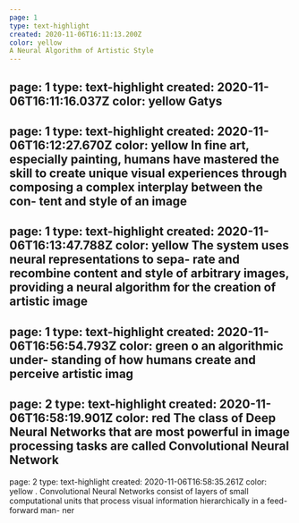```yaml
---
page: 1
type: text-highlight
created: 2020-11-06T16:11:13.200Z
color: yellow
A Neural Algorithm of Artistic Style
---
```

page: 1
type: text-highlight
created: 2020-11-06T16:11:16.037Z
color: yellow
Gatys
---
page: 1
type: text-highlight
created: 2020-11-06T16:12:27.670Z
color: yellow
In fine art, especially painting, humans have mastered the skill to create unique visual experiences through composing a complex interplay between the con- tent and style of an image
---
page: 1
type: text-highlight
created: 2020-11-06T16:13:47.788Z
color: yellow
The system uses neural representations to sepa- rate and recombine content and style of arbitrary images, providing a neural algorithm for the creation of artistic image
---
page: 1
type: text-highlight
created: 2020-11-06T16:56:54.793Z
color: green
o an algorithmic under- standing of how humans create and perceive artistic imag
---
page: 2
type: text-highlight
created: 2020-11-06T16:58:19.901Z
color: red
The class of Deep Neural Networks that are most powerful in image processing tasks are called Convolutional Neural Network
---
page: 2
type: text-highlight
created: 2020-11-06T16:58:35.261Z
color: yellow
.   Convolutional Neural Networks consist of layers of small computational units that process visual information hierarchically in a feed-forward man- ner
